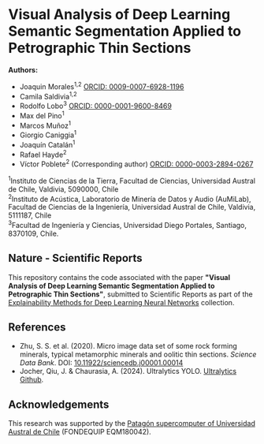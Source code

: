 # Visual Analysis of Deep Learning Semantic Segmentation Applied to Petrographic Thin Sections

**Authors:**
- Joaquin Morales<sup>1,2</sup> [ORCID: 0009-0007-6928-1196](https://orcid.org/0009-0007-6928-1196)
- Camila Saldivia<sup>1,2</sup>
- Rodolfo Lobo<sup>3</sup> [ORCID: 0000-0001-9600-8469](https://orcid.org/0000-0001-9600-8469)
- Max del Pino<sup>1</sup>
- Marcos Muñoz<sup>1</sup>
- Giorgio Caniggia<sup>1</sup>
- Joaquín Catalán<sup>1</sup>
- Rafael Hayde<sup>2</sup>
- Víctor Poblete<sup>2</sup> (Corresponding author) [ORCID: 0000-0003-2894-0267](https://orcid.org/0000-0003-2894-0267)

<sup>1</sup>Instituto de Ciencias de la Tierra, Facultad de Ciencias, Universidad Austral de Chile, Valdivia, 5090000, Chile\
<sup>2</sup>Instituto de Acústica, Laboratorio de Minería de Datos y Audio (AuMiLab), Facultad de Ciencias de la Ingeniería, Universidad Austral de Chile, Valdivia, 5111187, Chile\
<sup>3</sup>Facultad de Ingeniería y Ciencias, Universidad Diego Portales, Santiago, 8370109, Chile.<p>

## Nature - Scientific Reports
This repository contains the code associated with the paper **"Visual Analysis of Deep Learning Semantic Segmentation Applied to Petrographic Thin Sections"**, submitted to Scientific Reports as part of the [Explainability Methods for Deep Learning Neural Networks](https://www.nature.com/collections/fhaihhjaej) collection.

## References
- Zhu, S. S. et al. (2020). Micro image data set of some rock forming minerals, typical metamorphic minerals and oolitic thin sections. *Science Data Bank*. DOI: [10.11922/sciencedb.j00001.00014](https://doi.org/10.11922/sciencedb.j00001.00014)
- Jocher, Qiu, J. & Chaurasia, A. (2024). Ultralytics YOLO. [Ultralytics Github](https://github.com/ultralytics/ultralytics).

## Acknowledgements
This research was supported by the [Patagón supercomputer of Universidad Austral de Chile](https://patagon.uach.cl) (FONDEQUIP EQM180042).
